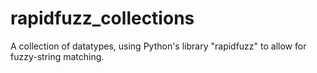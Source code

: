 # rapidfuzz_collections
A collection of datatypes, using Python's library "rapidfuzz" to allow for fuzzy-string matching.
